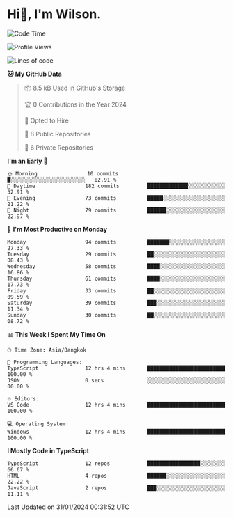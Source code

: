 # Hi👋, I'm Wilson.
<!--START_SECTION:waka-->
![Code Time](http://img.shields.io/badge/Code%20Time-1%2C179%20hrs%2010%20mins-blue)

![Profile Views](http://img.shields.io/badge/Profile%20Views-0-blue)

![Lines of code](https://img.shields.io/badge/From%20Hello%20World%20I%27ve%20Written-164.0%20thousand%20lines%20of%20code-blue)

**🐱 My GitHub Data** 

> 📦 8.5 kB Used in GitHub's Storage 
 > 
> 🏆 0 Contributions in the Year 2024
 > 
> 💼 Opted to Hire
 > 
> 📜 8 Public Repositories 
 > 
> 🔑 6 Private Repositories 
 > 
**I'm an Early 🐤** 

```text
🌞 Morning                10 commits          █░░░░░░░░░░░░░░░░░░░░░░░░   02.91 % 
🌆 Daytime                182 commits         █████████████░░░░░░░░░░░░   52.91 % 
🌃 Evening                73 commits          █████░░░░░░░░░░░░░░░░░░░░   21.22 % 
🌙 Night                  79 commits          ██████░░░░░░░░░░░░░░░░░░░   22.97 % 
```
📅 **I'm Most Productive on Monday** 

```text
Monday                   94 commits          ███████░░░░░░░░░░░░░░░░░░   27.33 % 
Tuesday                  29 commits          ██░░░░░░░░░░░░░░░░░░░░░░░   08.43 % 
Wednesday                58 commits          ████░░░░░░░░░░░░░░░░░░░░░   16.86 % 
Thursday                 61 commits          ████░░░░░░░░░░░░░░░░░░░░░   17.73 % 
Friday                   33 commits          ██░░░░░░░░░░░░░░░░░░░░░░░   09.59 % 
Saturday                 39 commits          ███░░░░░░░░░░░░░░░░░░░░░░   11.34 % 
Sunday                   30 commits          ██░░░░░░░░░░░░░░░░░░░░░░░   08.72 % 
```


📊 **This Week I Spent My Time On** 

```text
🕑︎ Time Zone: Asia/Bangkok

💬 Programming Languages: 
TypeScript               12 hrs 4 mins       █████████████████████████   100.00 % 
JSON                     0 secs              ░░░░░░░░░░░░░░░░░░░░░░░░░   00.00 % 

🔥 Editors: 
VS Code                  12 hrs 4 mins       █████████████████████████   100.00 % 

💻 Operating System: 
Windows                  12 hrs 4 mins       █████████████████████████   100.00 % 
```

**I Mostly Code in TypeScript** 

```text
TypeScript               12 repos            █████████████████░░░░░░░░   66.67 % 
HTML                     4 repos             ██████░░░░░░░░░░░░░░░░░░░   22.22 % 
JavaScript               2 repos             ███░░░░░░░░░░░░░░░░░░░░░░   11.11 % 
```




 Last Updated on 31/01/2024 00:31:52 UTC
<!--END_SECTION:waka-->
